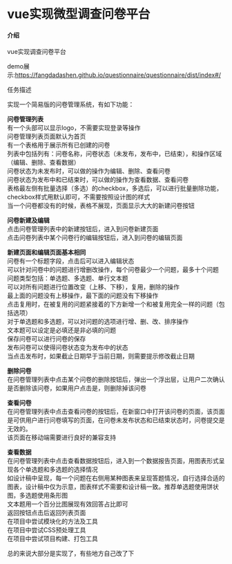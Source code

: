 # vue实现微型调查问卷平台

#### 介绍
vue实现调查问卷平台

demo展示:https://fangdadashen.github.io/questionnaire/questionnaire/dist/index#/

任务描述

实现一个简易版的问卷管理系统，有如下功能：

<strong>问卷管理列表</strong><br>
有一个头部可以显示logo，不需要实现登录等操作<br>
问卷管理列表页面默认为首页<br>
有一个表格用于展示所有已创建的问卷<br>
列表中包括列有：问卷名称，问卷状态（未发布，发布中，已结束），和操作区域（编辑、删除、查看数据）<br>
问卷状态为未发布时，可以做的操作为编辑、删除、查看问卷<br>
问卷状态为发布中和已结束时，可以做的操作为查看数据、查看问卷<br>
表格最左侧有批量选择（多选）的checkbox，多选后，可以进行批量删除功能，checkbox样式用默认即可，不需要按照设计图的样式<br>
当一个问卷都没有的时候，表格不展现，页面显示大大的新建问卷按钮<br>

<strong>问卷新建及编辑</strong><br>
点击问卷管理列表中的新建按钮后，进入到问卷新建页面<br>
点击问卷列表中某个问卷行的编辑按钮后，进入到问卷的编辑页面<br>

<strong>新建页面和编辑页面基本相同</strong><br>
问卷有一个标题字段，点击后可以进入编辑状态<br>
可以针对问卷中的问题进行增删改操作，每个问卷最少一个问题，最多十个问题<br>
问题类型包括：单选题、多选题、单行文本题<br>
可以对所有问题进行位置改变（上移、下移），复用，删除的操作<br>
最上面的问题没有上移操作，最下面的问题没有下移操作<br>
点击复用时，在被复用的问题紧接着的下方新增一个和被复用完全一样的问题（包括选项）<br>
对于单选题和多选题，可以对问题的选项进行增、删、改、排序操作<br>
文本题可以设定是必填还是非必填的问题<br>
保存问卷可以进行问卷的保存<br>
发布问卷可以使得问卷状态变为发布中的状态<br>
当点击发布时，如果截止日期早于当前日期，则需要提示修改截止日期<br>

<strong>删除问卷</strong><br>
在问卷管理列表中点击某个问卷的删除按钮后，弹出一个浮出层，让用户二次确认是否删除该问卷，如果用户点击是，则删除掉该问卷<br>

<strong>查看问卷</strong><br>
在问卷管理列表中点击查看问卷的按钮后，在新窗口中打开该问卷的页面，该页面是可供用户进行问卷填写的页面，在问卷未发布状态和已结束状态时，问卷提交是无效的。<br>
该页面在移动端需要进行良好的兼容支持<br>

<strong>查看数据</strong><br>
在问卷管理列表中点击查看数据按钮后，进入到一个数据报告页面，用图表形式呈现各个单选题和多选题的选择情况<br>
如设计稿中呈现，每一个问题在右侧用某种图表来呈现答题情况，自行选择合适的图表，设计稿中仅为示意，图表样式不需要和设计稿一致。推荐单选题使用饼状图，多选题使用条形图<br>
文本题用一个百分比图展现有效回答占比即可<br>
返回按钮点击后返回列表页面<br>
在项目中尝试模块化的方法及工具<br>
在项目中尝试CSS预处理工具<br>
在项目中尝试项目构建、打包工具<br>

总的来说大部分是实现了，有些地方自己改了下
